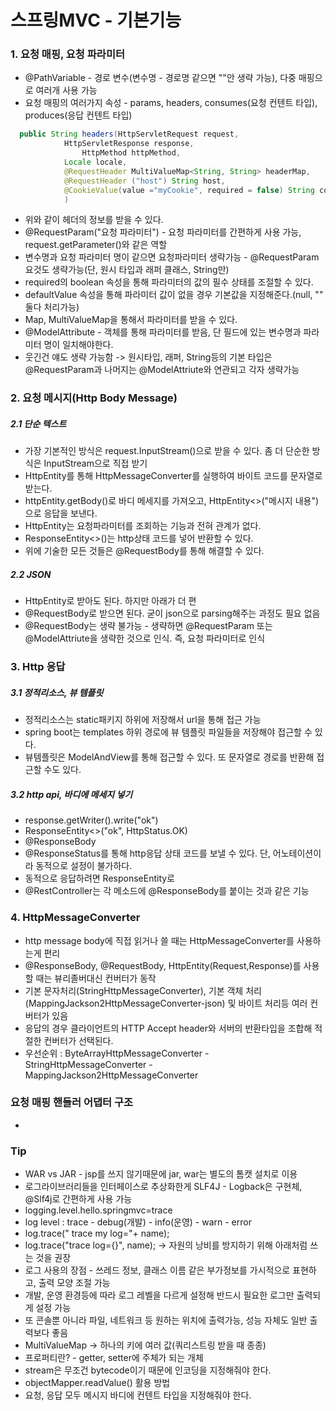 # 스프링MVC - 기본기능
### 1. 요청 매핑, 요청 파라미터
+ @PathVariable - 경로 변수(변수명 - 경로명 같으면 ""안 생략 가능), 다중 매핑으로 여러개 사용 가능
+ 요청 매핑의 여러가지 속성 - params, headers, consumes(요청 컨텐트 타입), produces(응답 컨텐트 타입) 
```java
  public String headers(HttpServletRequest request, 
			HttpServletResponse response, 
		    	HttpMethod httpMethod,
			Locale locale,
			@RequestHeader MultiValueMap<String, String> headerMap,
			@RequestHeader ("host") String host,
			@CookieValue(value ="myCookie", required = false) String cookie
			)
```
+ 위와 같이 헤더의 정보를 받을 수 있다.
+ @RequestParam("요청 파라미터") - 요청 파라미터를 간편하게 사용 가능, request.getParameter()와 같은 역할
+ 변수명과 요청 파라미터 명이 같으면 요청파라미터 생략가능 - @RequestParam 요것도 생략가능(단, 원시 타입과 래퍼 클래스, String만) 
+ required의 boolean 속성을 통해 파라미터의 값의 필수 상태를 조절할 수 있다.
+ defaultValue 속성을 통해 파라미터 값이 없을 경우 기본값을 지정해준다.(null, "" 둘다 처리가능)
+ Map, MultiValueMap을 통해서 파라미터를 받을 수 있다.
+ @ModelAttribute - 객체를 통해 파라미터를 받음, 단 필드에 있는 변수명과 파라미터 명이 일치해야한다.
+ 웃긴건 얘도 생략 가능함 -> 원시타입, 래퍼, String등의 기본 타입은 @RequestParam과 나머지는 @ModelAttriute와 연관되고 각자 생략가능

### 2. 요청 메시지(Http Body Message)
##### 2.1 단순 텍스트
+ 가장 기본적인 방식은 request.InputStream()으로 받을 수 있다. 좀 더 단순한 방식은 InputStream으로 직접 받기
+ HttpEntity를 통해 HttpMessageConverter를 실행하여 바이트 코드를 문자열로 받는다.
+ httpEntity.getBody()로 바디 메세지를 가져오고, HttpEntity<>("메시지 내용")으로 응답을 보낸다.
+ HttpEntity는 요청파라미터를 조회하는 기능과 전혀 관계가 없다.
+ ResponseEntity<>()는 http상태 코드를 넣어 반환할 수 있다.
+ 위에 기술한 모든 것들은 @RequestBody를 통해 해결할 수 있다.

##### 2.2 JSON
+ HttpEntity로 받아도 된다. 하지만 아래가 더 편
+ @RequestBody로 받으면 된다. 굳이 json으로 parsing해주는 과정도 필요 없음
+ @RequestBody는 생략 불가능 - 생략하면 @RequestParam 또는 @ModelAttriute을 생략한 것으로 인식. 즉, 요청 파라미터로 인식

### 3. Http 응답
##### 3.1 정적리소스, 뷰 템플릿
+ 정적리소스는 static패키지 하위에 저장해서 url을 통해 접근 가능
+ spring boot는 templates 하위 경로에 뷰 템플릿 파일들을 저장해야 접근할 수 있다.
+ 뷰템플릿은 ModelAndView를 통해 접근할 수 있다. 또 문자열로 경로를 반환해 접근할 수도 있다.

##### 3.2 http api, 바디에 메세지 넣기
+ response.getWriter().write("ok")
+ ResponseEntity<>("ok", HttpStatus.OK)
+ @ResponseBody
+ @ResponseStatus를 통해 http응답 상태 코드를 보낼 수 있다. 단, 어노테이션이라 동적으로 설정이 불가하다.
+ 동적으로 응답하려면 ResponseEntity로
+ @RestController는 각 메소드에 @ResponseBody를 붙이는 것과 같은 기능

### 4. HttpMessageConverter
+ http message body에 직접 읽거나 쓸 때는 HttpMessageConverter를 사용하는게 편리
+ @ResponseBody, @RequestBody, HttpEntity(Request,Response)를 사용할 때는 뷰리졸버대신 컨버터가 동작
+ 기본 문자처리(StringHttpMessageConverter), 기본 객체 처리(MappingJackson2HttpMessageConverter-json) 및 바이트 처리등 여러 컨버터가 있음
+ 응답의 경우 클라이언트의 HTTP Accept header와 서버의 반환타입을 조합해 적절한 컨버터가 선택된다.
+ 우선순위 : ByteArrayHttpMessageConverter - StringHttpMessageConverter - MappingJackson2HttpMessageConverter

### 요청 매핑 핸들러 어댑터 구조
+ 

### Tip
+ WAR vs JAR - jsp를 쓰지 않기때문에 jar, war는 별도의 톰캣 설치로 이용
+ 로그라이브러리들을 인터페이스로 추상화한게 SLF4J - Logback은 구현체, @Slf4j로 간편하게 사용 가능
+ logging.level.hello.springmvc=trace
+ log level : trace - debug(개발) - info(운영) - warn - error
+ log.trace(" trace my log="+ name);
+ log.trace("trace log={}", name); -> 자원의 낭비를 방지하기 위해 아래처럼 쓰는 것을 권장
+ 로그 사용의 장점 - 쓰레드 정보, 클래스 이름 같은 부가정보를 가시적으로 표현하고, 출력 모양 조절 가능
+ 개발, 운영 환경등에 따라 로그 레벨을 다르게 설정해 반드시 필요한 로그만 출력되게 설정 가능
+ 또 콘솔뿐 아니라 파일, 네트워크 등 원하는 위치에 출력가능, 성능 자체도 일반 출력보다 좋음
+ MultiValueMap -> 하나의 키에 여러 값(쿼리스트링 받을 때 종종)
+ 프로퍼티란? - getter, setter에 주체가 되는 개체
+ stream은 무조건 bytecode이기 때문에 인코딩을 지정해줘야 한다.
+ objectMapper.readValue() 활용 방법
+ 요청, 응답 모두 메시지 바디에 컨텐트 타입을 지정해줘야 한다.



  
